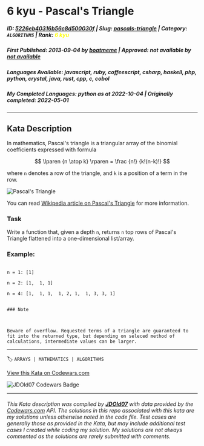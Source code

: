 # 6 kyu - Pascal's Triangle

##### **ID**: [5226eb40316b56c8d500030f](https://www.codewars.com/kata/5226eb40316b56c8d500030f) | **Slug**: [pascals-triangle](https://www.codewars.com/kata/5226eb40316b56c8d500030f) | **Category**: `ALGORITHMS` | **Rank**: <span style="color:yellow">6 kyu</span>

##### **First Published**: 2013-09-04 ***by*** [boatmeme](https://www.codewars.com/users/boatmeme) | **Approved**: *not available* ***by*** [*not available*](*https://www.codewars.com*)

##### **Languages Available**: javascript, ruby, coffeescript, csharp, haskell, php, python, crystal, java, rust, cpp, c, cobol

##### **My Completed Languages**: python ***as at*** 2022-10-04 | **Originally completed**: 2022-05-01

---

## Kata Description


In mathematics, Pascal's triangle is a triangular array of the binomial coefficients expressed with formula



```math

\lparen {n \atop k} \rparen = \frac {n!} {k!(n-k)!}

```



where `n` denotes a row of the triangle, and `k` is a position of a term in the row.



![Pascal's Triangle](http://upload.wikimedia.org/wikipedia/commons/0/0d/PascalTriangleAnimated2.gif)



You can read [Wikipedia article on Pascal's Triangle](http://en.wikipedia.org/wiki/Pascal's_triangle) for more information.



### Task



Write a function that, given a depth `n`, returns `n` top rows of Pascal's Triangle flattened into a one-dimensional list/array. 



### Example:



```

n = 1: [1]

n = 2: [1,  1, 1]

n = 4: [1,  1, 1,  1, 2, 1,  1, 3, 3, 1]

```



```if-not:python,ruby

### Note



Beware of overflow. Requested terms of a triangle are guaranteed to fit into the returned type, but depending on seleced method of calculations, intermediate values can be larger.

```



---


🏷 `ARRAYS | MATHEMATICS | ALGORITHMS`


[View this Kata on Codewars.com](https://www.codewars.com/kata/5226eb40316b56c8d500030f)

![](https://www.codewars.com/users/jdold07/badges/large "JDOld07 Codewars Badge")

---

###### *This Kata description was compiled by [**JDOld07**](https://tpstech.dev) with data provided by the [Codewars.com](https://www.codewars.com) API.  The solutions in this repo associated with this kata are my solutions unless otherwise noted in the code file.  Test cases are generally those as provided in the Kata, but may include additional test cases I created while coding my solution.  My solutions are not always commented as the solutions are rarely submitted with comments.*
